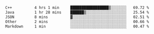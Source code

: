 <!--START_SECTION:waka-->

```txt
C++          4 hrs 1 min     █████████████████▒░░░░░░░   69.72 %
Java         1 hr 28 mins    ██████▒░░░░░░░░░░░░░░░░░░   25.54 %
JSON         8 mins          ▓░░░░░░░░░░░░░░░░░░░░░░░░   02.51 %
Other        2 mins          ░░░░░░░░░░░░░░░░░░░░░░░░░   00.66 %
Markdown     1 min           ░░░░░░░░░░░░░░░░░░░░░░░░░   00.47 %
```

<!--END_SECTION:waka-->
